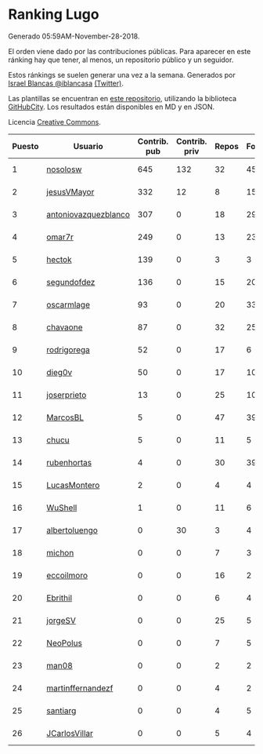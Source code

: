 # Ranking Lugo

Generado 05:59AM-November-28-2018.

El orden viene dado por las contribuciones públicas. Para aparecer en este ránking hay que tener, al menos, un repositorio público y un seguidor.

Estos ránkings se suelen generar una vez a la semana. Generados por [Israel Blancas @iblancasa](https://github.com/iblancasa/) [(Twitter)](https://twitter.com/iblancasa).

Las plantillas se encuentran en [este repositorio](https://github.com/iblancasa/GH-Spanish-Ranking), utilizando la biblioteca [GitHubCity](https://github.com/iblancasa/GitHubCity). Los resultados están disponibles en MD y en JSON.

Licencia [Creative Commons](https://creativecommons.org/licenses/by/4.0/).

| Puesto   |  Usuario  | Contrib. pub | Contrib. priv |Repos| Followers | Desde |  Avatar  |
|----------|-----------|--------------|---------------|-----|-----------|-------|----------|
|1|[nosolosw](https://github.com/nosolosw)|645|132|32|45|2011-01-25|![nosolosw]()|
|2|[jesusVMayor](https://github.com/jesusVMayor)|332|12|8|15|2013-09-05|![jesusVMayor]()|
|3|[antoniovazquezblanco](https://github.com/antoniovazquezblanco)|307|0|18|29|2010-06-13|![antoniovazquezblanco]()|
|4|[omar7r](https://github.com/omar7r)|249|0|13|23|2011-02-25|![omar7r]()|
|5|[hectok](https://github.com/hectok)|139|0|3|3|2017-11-27|![hectok]()|
|6|[segundofdez](https://github.com/segundofdez)|136|0|15|20|2011-06-25|![segundofdez]()|
|7|[oscarmlage](https://github.com/oscarmlage)|93|0|20|33|2009-06-24|![oscarmlage]()|
|8|[chavaone](https://github.com/chavaone)|87|0|32|25|2011-07-28|![chavaone]()|
|9|[rodrigorega](https://github.com/rodrigorega)|52|0|17|6|2013-01-31|![rodrigorega]()|
|10|[dieg0v](https://github.com/dieg0v)|50|0|17|10|2011-06-23|![dieg0v]()|
|11|[joserprieto](https://github.com/joserprieto)|13|0|25|10|2011-10-21|![joserprieto]()|
|12|[MarcosBL](https://github.com/MarcosBL)|5|0|47|39|2010-09-06|![MarcosBL]()|
|13|[chucu](https://github.com/chucu)|5|0|11|5|2012-11-15|![chucu]()|
|14|[rubenhortas](https://github.com/rubenhortas)|4|0|30|39|2013-09-02|![rubenhortas]()|
|15|[LucasMontero](https://github.com/LucasMontero)|2|0|4|4|2014-05-29|![LucasMontero]()|
|16|[WuShell](https://github.com/WuShell)|1|0|11|6|2011-06-25|![WuShell]()|
|17|[albertoluengo](https://github.com/albertoluengo)|0|30|3|4|2012-08-30|![albertoluengo]()|
|18|[michon](https://github.com/michon)|0|0|7|3|2009-04-06|![michon]()|
|19|[eccoilmoro](https://github.com/eccoilmoro)|0|0|16|2|2013-01-28|![eccoilmoro]()|
|20|[Ebrithil](https://github.com/Ebrithil)|0|0|6|4|2008-12-20|![Ebrithil]()|
|21|[jorgeSV](https://github.com/jorgeSV)|0|0|25|5|2013-04-18|![jorgeSV]()|
|22|[NeoPolus](https://github.com/NeoPolus)|0|0|7|5|2012-02-04|![NeoPolus]()|
|23|[man08](https://github.com/man08)|0|0|2|2|2015-07-07|![man08]()|
|24|[martinffernandezf](https://github.com/martinffernandezf)|0|0|4|2|2016-02-08|![martinffernandezf]()|
|25|[santiarg](https://github.com/santiarg)|0|0|4|5|2014-05-16|![santiarg]()|
|26|[JCarlosVillar](https://github.com/JCarlosVillar)|0|0|5|4|2016-04-26|![JCarlosVillar]()|
